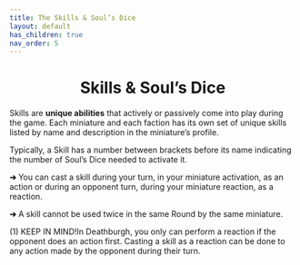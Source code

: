 ```yaml
---
title: The Skills & Soul’s Dice
layout: default
has_children: true
nav_order: 5
---
```

<h1 style="text-align: center;"> Skills & Soul’s Dice</h1>

Skills are **unique abilities** that actively or passively come into play during the game. Each miniature and each faction has its own set of unique skills listed by name and description in the miniature’s profile.

Typically, a Skill has a number between brackets before its name indicating the number of Soul’s Dice needed to activate it.


**➔** You can cast a skill during your turn, in your miniature activation, as an action or during
an opponent turn, during your miniature reaction, as a 
reaction. 

**➔** A skill cannot be used twice in the same Round by the same miniature.
<html lang="en">
<head>
    <meta charset="UTF-8">
    <meta name="viewport" content="width=device-width, initial-scale=1.0">
    <title>Otro Tooltip</title>
    <link rel="stylesheet" href="../style.css"> <!-- Llamamos al CSS existente -->
</head>
<body>
    <p> <span class="resaltado">(1) KEEP IN MIND!<span class="tooltip">In Deathburgh, you only can perform a reaction if the opponent does an action
first. Casting a skill as a reaction can be done to any action made by the opponent during their
turn.
</span></span></p>
</body>
</html>

&nbsp;







